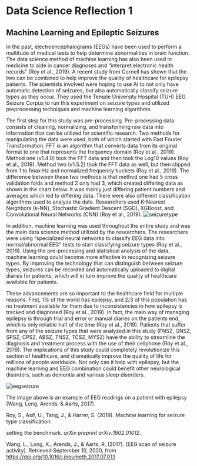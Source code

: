 # Data Science Reflection 1
## Machine Learning and Epileptic Seizures

In the past, electroencephalograms (EEGs) have been used to perform a multitude of medical tests to help determine abnormalities in brain function. The data science method of machine learning has also been used in medicine to aide in cancer diagnoses and “interpret electronic health records” (Roy et al., 2019). A recent study from Cornell has shown that the two can be combined to help improve the quality of healthcare for epilepsy patients. The scientists involved were hoping to use AI to not only have automatic detection of seizures, but also automatically classify seizure types as they occur. They used the Temple University Hospital (TUH) EEG Seizure Corpus to run this experiment on seizure types and utilized preprocessing techniques and machine learning algorithms. 

The first step for this study was pre-processing. Pre-processing data consists of cleaning, normalizing, and transforming raw data into information that can be utilized for scientific research. Two methods for manipulating the data were used, both of which started with Fast Fourier Transformation. FFT is an algorithm that converts data from its original format to one that represents the frequency domain (Roy et al., 2019). Method one (v1.4.0) took the FFT data and then took the Log10 values (Roy et al., 2019). Method two (v1.5.2) took the FFT data as well, but then clipped from 1 to fmax Hz and normalized frequency buckets (Roy et al., 2019). The difference between these two methods is that method one had 5 cross validation folds and method 2 only had 3, which created differing data as shown in the chart below. It was mainly just differing patient numbers and averages which led to differing data. There were also different classification algorithms used to analyze the data. Researchers used K-Nearest Neighbors (k-NN), Stochastic Gradient Descent (SGD), XGBoost, and Convolutional Neural Networks (CNN) (Roy et al., 2019). ![seizuretype](C:\Users\MAC4r\Downloads\rstudio_datascience\seizuretype.png)

In addition, machine learning was used throughout the entire study and was the main data science method utilized by the researchers. The researchers were using “specialized neural networks to classify EEG data into normal/abnormal EEG” tests to start classifying seizure types (Roy et al., 2019). Using the pre-processing and statistical analysis of the data, machine learning could become more effective in recognizing seizure types. By improving the technology that can distinguish between seizure types, seizures can be recorded and automatically uploaded to digital diaries for patients, which will in turn improve the quality of healthcare available for patients. 

These advancements are so important to the healthcare field for multiple reasons. First, 1% of the world has epilepsy, and 2/3 of this population has no treatment available for them due to inconsistencies in how epilepsy is tracked and diagnosed (Roy et al., 2019). In fact, the main way of managing epilepsy is through trial and error or manual diaries on the patients end, which is only reliable half of the time (Roy et al., 2019). Patients that suffer from any of the seizure types that were analyzed in this study (FNSZ, GNSZ, SPSZ, CPSZ, ABSZ, TNSZ, TCSZ, MYSZ) have the ability to streamline the diagnosis and treatment process with the use of their cellphone (Roy et al., 2019). The implications of this study could completely revolutionize this section of healthcare, and dramatically improve the quality of life for millions of people worldwide. Not only can it help with epilepsy, but the machine learning and EEG combination could benefit other neurological disorders, such as dementia and various sleep disorders. 

 ![eegseizure](C:\Users\MAC4r\Downloads\rstudio_datascience\eegseizure.jpg)

The image above is an example of EEG readings on a patient with epilepsy (Wang, Long, Arends, & Aarts, 2017).



Roy, S., Asif, U., Tang, J., & Harrer, S. (2019). Machine learning for seizure type classification: 

setting the benchmark. *arXiv* *preprint arXiv:1902.01012*. 

Wang, L., Long, X., Arends, J., & Aarts, R. (2017). [EEG scan of seizure activity]. Retrieved September 10, 2020, from https://doi.org/10.1016/j.jneumeth.2017.07.013 

